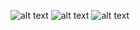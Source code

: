 
![alt text](https://github.com/boikoserhii/DevOps_online_Lviv_2020Q3Q4/blob/master/m2/task2.4/cluster.PNG)
![alt text](https://github.com/boikoserhii/DevOps_online_Lviv_2020Q3Q4/blob/master/m2/task2.4/task.PNG)
![alt text](https://github.com/boikoserhii/DevOps_online_Lviv_2020Q3Q4/blob/master/m2/task2.4/Apache.PNG)
